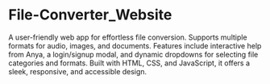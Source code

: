 # File-Converter_Website
A user-friendly web app for effortless file conversion. Supports multiple formats for audio, images, and documents. Features include interactive help from Anya, a login/signup modal, and dynamic dropdowns for selecting file categories and formats. Built with HTML, CSS, and JavaScript, it offers a sleek, responsive, and accessible design.
